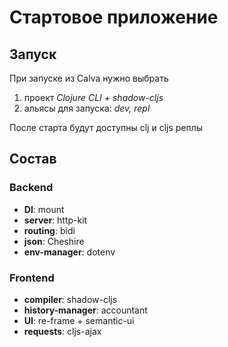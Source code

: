 # Стартовое приложение

## Запуск 

При запуске из Calva нужно выбрать

1. проект *Clojure CLI + shadow-cljs*
1. альясы для запуска: *dev, repl*

После старта будут доступны clj и cljs реплы

## Состав

### Backend

* **DI**: mount
* **server**: http-kit
* **routing**: bidi
* **json**: Cheshire
* **env-manager**: dotenv

### Frontend

* **compiler**: shadow-cljs
* **history-manager**: accountant
* **UI**: re-frame + semantic-ui
* **requests**: cljs-ajax

